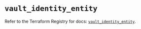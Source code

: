 # `vault_identity_entity`

Refer to the Terraform Registry for docs: [`vault_identity_entity`](https://registry.terraform.io/providers/hashicorp/vault/5.1.0/docs/resources/identity_entity).
